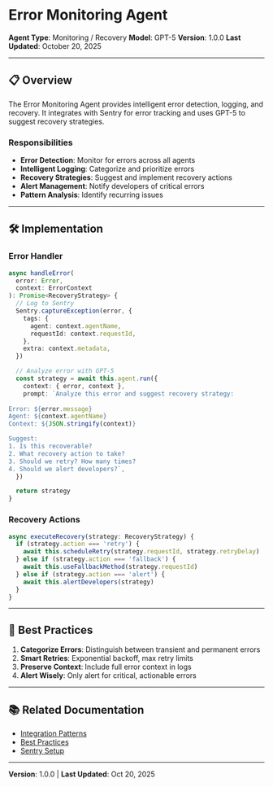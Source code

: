 # Error Monitoring Agent

**Agent Type**: Monitoring / Recovery
**Model**: GPT-5
**Version**: 1.0.0
**Last Updated**: October 20, 2025

---

## 📋 Overview

The Error Monitoring Agent provides intelligent error detection, logging, and recovery. It integrates with Sentry for error tracking and uses GPT-5 to suggest recovery strategies.

### Responsibilities

- **Error Detection**: Monitor for errors across all agents
- **Intelligent Logging**: Categorize and prioritize errors
- **Recovery Strategies**: Suggest and implement recovery actions
- **Alert Management**: Notify developers of critical errors
- **Pattern Analysis**: Identify recurring issues

---

## 🛠️ Implementation

### Error Handler

```typescript
async handleError(
  error: Error,
  context: ErrorContext
): Promise<RecoveryStrategy> {
  // Log to Sentry
  Sentry.captureException(error, {
    tags: {
      agent: context.agentName,
      requestId: context.requestId,
    },
    extra: context.metadata,
  })

  // Analyze error with GPT-5
  const strategy = await this.agent.run({
    context: { error, context },
    prompt: `Analyze this error and suggest recovery strategy:
    
Error: ${error.message}
Agent: ${context.agentName}
Context: ${JSON.stringify(context)}

Suggest:
1. Is this recoverable?
2. What recovery action to take?
3. Should we retry? How many times?
4. Should we alert developers?`,
  })

  return strategy
}
```

### Recovery Actions

```typescript
async executeRecovery(strategy: RecoveryStrategy) {
  if (strategy.action === 'retry') {
    await this.scheduleRetry(strategy.requestId, strategy.retryDelay)
  } else if (strategy.action === 'fallback') {
    await this.useFallbackMethod(strategy.requestId)
  } else if (strategy.action === 'alert') {
    await this.alertDevelopers(strategy)
  }
}
```

---

## 🎯 Best Practices

1. **Categorize Errors**: Distinguish between transient and permanent errors
2. **Smart Retries**: Exponential backoff, max retry limits
3. **Preserve Context**: Include full error context in logs
4. **Alert Wisely**: Only alert for critical, actionable errors

---

## 📚 Related Documentation

- [Integration Patterns](../../guides/integration-patterns.md)
- [Best Practices](../../guides/best-practices.md)
- [Sentry Setup](../../technology-stack/supporting-services/README.md#sentry)

---

**Version**: 1.0.0 | **Last Updated**: Oct 20, 2025
